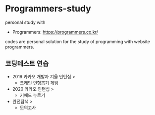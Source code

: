 # Programmers-study
personal study with 
* Programmers: https://programmers.co.kr/


codes are personal solution for the study of programming with website  programmers.


## 코딩테스트 연습
* 2019 카카오 개발자 겨울 인턴십 >
  * 크레인 인형뽑기 게임
* 2020 카카오 인턴십 > 
  * 키패드 누르기
* 완전탐색 > 
  * 모의고사

